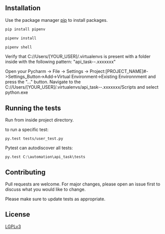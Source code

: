 ## Installation

Use the package manager [pip](https://pip.pypa.io/en/stable/) to install packages.

```bash
pip install pipenv
```
```bash
pipenv install
```
```bash
pipenv shell
```
Verify that C://Users/[YOUR_USER]/.virtualenvs is present with a folder inside with the following pattern: ​"api_task--.xxxxxxx"

Open your Pycharm -> File -> Settings ->
Project:[PROJECT_NAME]#->Settings_Button->Add->Virtual Environment->Existing Environnment and press the "..." button. Navigate to the  C://Users/[YOUR_USER]/.virtualenvs/api_task--.xxxxxxx/Scripts and select python.exe

## Running the tests

Run from inside project directory.

to run a specific test:
```
py.test tests/user_test.py
```

Pytest can autodiscover all tests:
````
py.test C:\automation\api_task\tests
````

## Contributing
Pull requests are welcome. For major changes, please open an issue first to discuss what you would like to change.

Please make sure to update tests as appropriate.

## License
[LGPLv3](https://www.gnu.org/licenses/lgpl-3.0.txt)